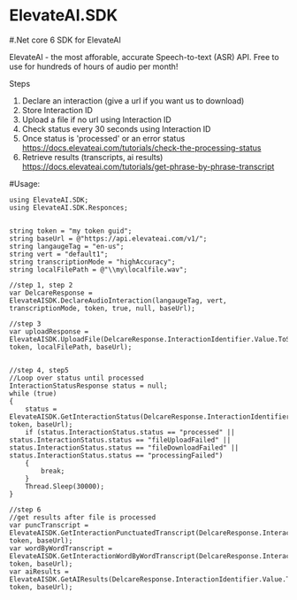 # ElevateAI.SDK
#.Net core 6 SDK for ElevateAI

ElevateAI - the most afforable, accurate Speech-to-text (ASR) API. Free to use for hundreds of hours of audio per month!

Steps 
1. Declare an interaction (give a url if you want us to download)  
2. Store Interaction ID
3. Upload a file if no url using Interaction ID
4. Check status every 30 seconds using Interaction ID
5. Once status is 'processed' or an error status https://docs.elevateai.com/tutorials/check-the-processing-status
6. Retrieve results (transcripts, ai results) https://docs.elevateai.com/tutorials/get-phrase-by-phrase-transcript 

#Usage:

```
using ElevateAI.SDK;
using ElevateAI.SDK.Responces;


string token = "my token guid";
string baseUrl = @"https://api.elevateai.com/v1/";
string langaugeTag = "en-us";
string vert = "default1";
string transcriptionMode = "highAccuracy";
string localFilePath = @"\\my\localfile.wav";

//step 1, step 2
var DelcareResponse = ElevateAISDK.DeclareAudioInteraction(langaugeTag, vert, transcriptionMode, token, true, null, baseUrl);

//step 3
var uploadResponse = ElevateAISDK.UploadFile(DelcareResponse.InteractionIdentifier.Value.ToString(), token, localFilePath, baseUrl);


//step 4, step5
//Loop over status until processed
InteractionStatusResponse status = null;
while (true)
{
    status = ElevateAISDK.GetInteractionStatus(DelcareResponse.InteractionIdentifier.Value.ToString(), token, baseUrl);
    if (status.InteractionStatus.status == "processed" || status.InteractionStatus.status == "fileUploadFailed" || status.InteractionStatus.status == "fileDownloadFailed" || status.InteractionStatus.status == "processingFailed")
    {
        break;
    }
    Thread.Sleep(30000);
}

//step 6
//get results after file is processed 
var puncTranscript = ElevateAISDK.GetInteractionPunctuatedTranscript(DelcareResponse.InteractionIdentifier.Value.ToString(), token, baseUrl);
var wordByWordTranscript = ElevateAISDK.GetInteractionWordByWordTranscript(DelcareResponse.InteractionIdentifier.Value.ToString(), token, baseUrl);
var aiResults = ElevateAISDK.GetAIResults(DelcareResponse.InteractionIdentifier.Value.ToString(), token, baseUrl);

```
